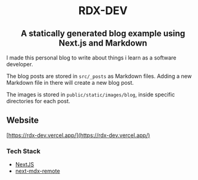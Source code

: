 <h1 align='center'>RDX-DEV</h1>
<h2 align='center'>A statically generated blog example using Next.js and Markdown</h2>

I made this personal blog to write about things i learn as a software developer.

The blog posts are stored in `src/_posts` as Markdown files. Adding a new Markdown file in there will create a new blog post.

The images is stored in `public/static/images/blog`, inside specific directories for each post.

## Website

[https://rdx-dev.vercel.app/](https://rdx-dev.vercel.app/)


### Tech Stack

- [NextJS](https://nextjs.org/)
- [next-mdx-remote](https://www.npmjs.com/package/next-mdx-remote)


